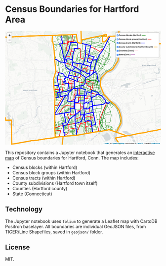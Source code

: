 # Census Boundaries for Hartford Area

![Hartford Census Boundaries interactive map](hartford-census-boundaries.png)

This repository contains a Jupyter notebook that generates an [interactive map](https://handsondataviz.github.io/census-divisions-hartford/)
of Census boundaries for Hartford, Conn. The map includes:

* Census blocks (within Hartford)
* Census block groups (within Hartford)
* Census tracts (within Hartford)
* County subdivisions (Hartford town itself)
* Counties (Hartford county)
* State (Connecticut)

## Technology

The Jupyter notebook uses `folium` to generate a Leaflet map with CartoDB Positron baselayer.
All boundaries are individual GeoJSON files, from TIGER/Line Shapefiles, saved in `geojson/` folder.

## License
MIT.